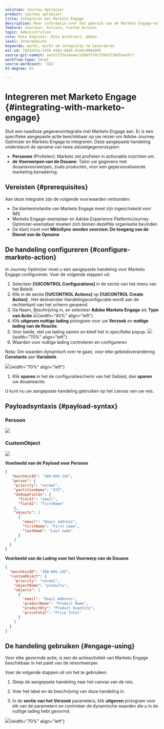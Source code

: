 ```yaml
---
solution: Journey Optimizer
product: journey optimizer
title: Integreren met Marketo Engage
description: Meer informatie over het gebruik van de Marketo Engage-actie
feature: Journeys, Actions, Custom Actions
topic: Administration
role: Data Engineer, Data Architect, Admin
level: Intermediate
keywords: markt, markt om integratie te bevorderen
exl-id: 70d1ef5a-743b-4362-bb65-93a8c996209f
source-git-commit: aafd172fe24a4ecb300f5f4cf5561f38dfeadfc7
workflow-type: tm+mt
source-wordcount: '321'
ht-degree: 0%

---
```


# Integreren met Marketo Engage {#integrating-with-marketo-engage}

Sluit een naadloze gegevensintegratie met Marketo Engage aan. Er is een specifieke aangepaste actie beschikbaar op uw reizen om Adobe Journey Optimizer en Marketo Engage te integreren. Deze aangepaste handeling ondersteunt de opname van twee sleutelgegevenstypen:

* **Personen** (Profielen): Marketo zet profielen in actionable inzichten om.
* **de Voorwerpen van de Douane**: Tailor uw gegevens met douanevoorwerpen, zoals producten, voor een gepersonaliseerde marketing benadering.

## Vereisten {#prerequisites}

Aan deze integratie zijn de volgende voorwaarden verbonden:

* De klanteninstantie van Marketo Engage moet zijn ingeschakeld voor IMS
* Marketo Engage-exemplaar en Adobe Experience Platform/Journey Optimizer-exemplaar moeten zich binnen dezelfde organisatie bevinden
* De klant moet met **MktoSync worden voorzien: De toegang van de Dienst van de Opname**

## De handeling configureren {#configure-marketo-action}


In Journey Optimizer moet u een aangepaste handeling voor Marketo Engage configureren. Voer de volgende stappen uit:

1. Selecteer **[!UICONTROL Configurations]** in de sectie van het menu van het Beleid.
1. Klik in de sectie **[!UICONTROL Actions]** op **[!UICONTROL Create Action]** . Het deelvenster Handelingsconfiguratie wordt aan de rechterkant van het scherm geopend.
1. Ga Naam, Beschrijving in, en selecteer **Adobe Marketo Engage** als **Type van Actie**
   ![](assets/engage-customaction-creation.png){width="40%" align="left"}
1. Klik **uitgeven nuttige lading** pictogram voor uw **Verzoek** en **nuttige lading van de Reactie**.
1. Voor beide, stel uw lading samen en kleef het in specifieke popup.
   ![](assets/engage-customaction-payload.png){width="70%" align="left"}
1. Waarden voor nuttige lading controleren en configureren

Nota: Om waarden dynamisch over te gaan, voor elke gebiedsverandering **Constante** aan **Variabele**.

![](assets/engage-customaction-payload-fields.png){width="70%" align="left"}

1. Klik **sparen** in het de configuratiescherm van het Gebied, dan **sparen** uw douaneactie.

U kunt nu uw aangepaste handeling gebruiken op het canvas van uw reis.

## Payloadsyntaxis {#payload-syntax}

### Persoon

![](assets/payload-person.png)

### CustomObject

![](assets/payload-customobject.png)


**Voorbeeld van de Payload voor Persoon**

```json
{
   "munchkinID": "388-KKG-245",  
   "person": {
    "priority": "normal",
    "partitionName": "XYZ",
    "dedupeFields": {
      "field1": "email",
      "field2": "firstName"
    },
    "objects": [
      {
        "email": "Email address",
        "firstName": "First name",
        "lastName": "Last name"
      }
    ]
  }
}
```

**Voorbeeld van de Lading voor het Voorwerp van de Douane**

```json
{
  "munchkinID": "388-KKG-245", 
  "customObject": {
    "priority": "normal",
    "objectName": "products",
    "objects": [
      {
        "email": "Email Address",
        "productName": "Product Name",
        "productQty": "Product Quantity",
        "priceTotal": "Price Total"
      }
    ]
  }
}
```


## De handeling gebruiken {#engage-using}

Voor elke gevormde actie, is een de actieactiviteit van Marketo Engage beschikbaar in het palet van de reisontwerper.

Voer de volgende stappen uit om het te gebruiken:

1. Sleep de aangepaste handeling naar het canvas van de reis.

1. Voer het label en de beschrijving van deze handeling in.

1. In de **sectie van het Verzoek** parameters, klik **uitgeven** pictogram voor elk van de parameters en controleer de dynamische waarden die u in de nuttige lading hebt gevormd.

![](assets/engage-use-canvas.png){width="70%" align="left"}
